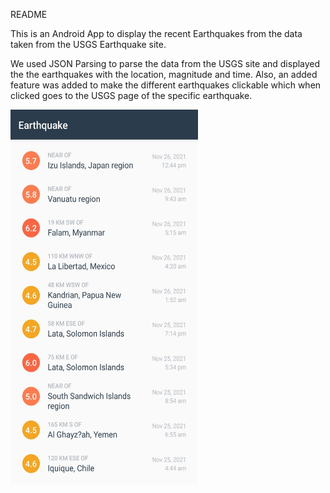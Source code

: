 README

This is an Android App to display the recent Earthquakes from the data taken from the USGS Earthquake site.

We used JSON Parsing to parse the data from the USGS site and displayed the the earthquakes with the location, magnitude and time. Also, an added feature was added to make the different earthquakes clickable which when clicked goes to the USGS page of the specific earthquake.

<img src=https://github.com/yashjunejaa/Earthquake/blob/master/Example.jpeg height=600 width=300></img>
